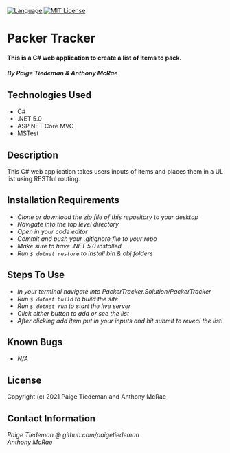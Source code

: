 [![Language][language-shield]][language-url]
[![MIT License][license-shield]][license-url]

# Packer Tracker

#### This is a C# web application to create a list of items to pack.

#### _By Paige Tiedeman & Anthony McRae_

## Technologies Used

* C#
* .NET 5.0
* ASP.NET Core MVC
* MSTest


## Description

This C# web application takes users inputs of items and places them in a UL list using RESTful routing.

## Installation Requirements

* _Clone or download the zip file of this repository to your desktop_
* _Navigate into the top level directory_
* _Open in your code editor_
* _Commit and push your .gitignore file to your repo_
* _Make sure to have .NET 5.0 installed_
* _Run `$ dotnet restore` to install bin & obj folders_

## Steps To Use

* _In your terminal navigate into PackerTracker.Solution/PackerTracker_
* _Run `$ dotnet build` to build the site_
* _Run `$ dotnet run` to start the live server_
* _Click either button to add or see the list_
* _After clicking add item put in your inputs and hit submit to reveal the list!_

## Known Bugs

* _N/A_

## License

Copyright (c) 2021 Paige Tiedeman and Anthony McRae

## Contact Information

_Paige Tiedeman @ github.com/paigetiedeman_  
_Anthony McRae_  

[license-shield]: https://img.shields.io/github/license/othneildrew/Best-README-Template.svg?style=for-the-badge
[license-url]: https://opensource.org/licenses/MIT
[language-shield]: https://img.shields.io/badge/Language-C%23-red
[language-url]: https://docs.microsoft.com/en-us/dotnet/csharp/